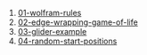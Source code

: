 1. [01-wolfram-rules](01-wolfram-rules)
2. [02-edge-wrapping-game-of-life](02-edge-wrapping-game-of-life)
3. [03-glider-example](03-glider-example)
4. [04-random-start-positions](04-random-start-positions)

